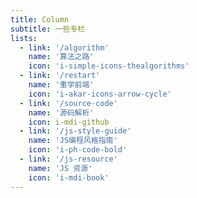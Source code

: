 ```yaml
---
title: Column
subtitle: 一些专栏
lists:
  - link: '/algorithm'
    name: '算法之路'
    icon: 'i-simple-icons-thealgorithms'
  - link: '/restart'
    name: '重学前端'
    icon: 'i-akar-icons-arrow-cycle'
  - link: '/source-code'
    name: '源码解析'
    icon: i-mdi-github
  - link: '/js-style-guide'
    name: 'JS编程风格指南'
    icon: 'i-ph-code-bold'
  - link: '/js-resource'
    name: 'JS 资源'
    icon: 'i-mdi-book'
---
```


<ColumnTimeLine :lists="frontmatter.lists"/>
